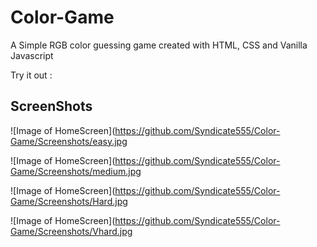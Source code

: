 # Color-Game
A Simple RGB color guessing game created with HTML, CSS and Vanilla Javascript

Try it out : 

## ScreenShots

![Image of HomeScreen](https://github.com/Syndicate555/Color-Game/Screenshots/easy.jpg

![Image of HomeScreen](https://github.com/Syndicate555/Color-Game/Screenshots/medium.jpg

![Image of HomeScreen](https://github.com/Syndicate555/Color-Game/Screenshots/Hard.jpg

![Image of HomeScreen](https://github.com/Syndicate555/Color-Game/Screenshots/Vhard.jpg

